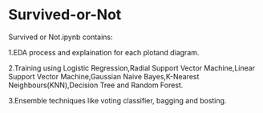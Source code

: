 # Survived-or-Not

Survived or Not.ipynb contains:

1.EDA process and explaination for each plotand diagram.

2.Training using Logistic Regression,Radial Support Vector Machine,Linear Support Vector Machine,Gaussian Naive Bayes,K-Nearest Neighbours(KNN),Decision Tree and Random Forest.

3.Ensemble techniques like voting classifier, bagging and bosting.
